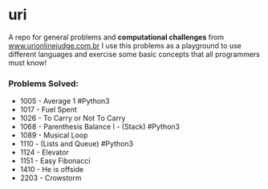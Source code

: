# uri
A repo for general problems and **computational challenges** from www.urionlinejudge.com.br
I use this problems as a playground to use different languages and exercise some basic concepts that all programmers must know!

### Problems Solved:

- 1005 - Average 1 #Python3
- 1017 - Fuel Spent
- 1026 - To Carry or Not To Carry
- 1068 - Parenthesis Balance I - (Stack) #Python3
- 1089 - Musical Loop
- 1110 - (Lists and Queue) #Python3
- 1124 - Elevator
- 1151 - Easy Fibonacci
- 1410 - He is offside
- 2203 - Crowstorm
